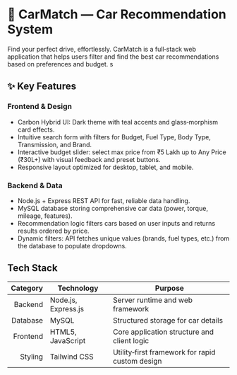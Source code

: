 # 🚀 CarMatch — Car Recommendation System

Find your perfect drive, effortlessly. CarMatch is a full‑stack web application that helps users filter and find the best car recommendations based on preferences and budget.
s
## ✨ Key Features

### Frontend & Design
- Carbon Hybrid UI: Dark theme with teal accents and glass‑morphism card effects.
- Intuitive search form with filters for Budget, Fuel Type, Body Type, Transmission, and Brand.
- Interactive budget slider: select max price from ₹5 Lakh up to Any Price (₹30L+) with visual feedback and preset buttons.
- Responsive layout optimized for desktop, tablet, and mobile.

### Backend & Data
- Node.js + Express REST API for fast, reliable data handling.
- MySQL database storing comprehensive car data (power, torque, mileage, features).
- Recommendation logic filters cars based on user inputs and returns results ordered by price.
- Dynamic filters: API fetches unique values (brands, fuel types, etc.) from the database to populate dropdowns.

## Tech Stack

| Category | Technology         | Purpose                                        |
|---------:|--------------------|------------------------------------------------|
| Backend  | Node.js, Express.js| Server runtime and web framework               |
| Database | MySQL              | Structured storage for car details             |
| Frontend | HTML5, JavaScript  | Core application structure and client logic    |
| Styling  | Tailwind CSS       | Utility‑first framework for rapid custom design |
